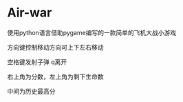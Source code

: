 # Air-war
使用python语言借助pygame编写的一款简单的飞机大战小游戏

方向键控制移动方向可上下左右移动

空格键发射子弹 q离开

右上角为分数，左上角为剩下生命数

中间为历史最高分
